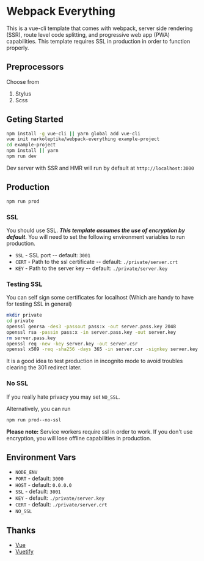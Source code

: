 # Webpack Everything
This is a vue-cli template that comes with webpack, server side rendering (SSR), route level code splitting, and progressive web app (PWA) capabilities. This template requires SSL in production in order to function properly.

## Preprocessors
Choose from
1. Stylus
2. Scss

## Geting Started
```bash
npm install -g vue-cli || yarn global add vue-cli
vue init narkoleptika/webpack-everything example-project
cd example-project
npm install || yarn
npm run dev
```
Dev server with SSR and HMR will run by default at `http://localhost:3000`

## Production
```bash
npm run prod
```

### SSL
You should use SSL. ___This template assumes the use of encryption by default___. You will need to set the following environment variables to run production.
* `SSL` - SSL port -- default: `3001`
* `CERT` - Path to the ssl certificate -- default: `./private/server.crt`
* `KEY` - Path to the server key -- default: `./private/server.key`

### Testing SSL
You can self sign some certificates for localhost (Which are handy to have for testing SSL in general)
```bash
mkdir private
cd private
openssl genrsa -des3 -passout pass:x -out server.pass.key 2048
openssl rsa -passin pass:x -in server.pass.key -out server.key
rm server.pass.key
openssl req -new -key server.key -out server.csr
openssl x509 -req -sha256 -days 365 -in server.csr -signkey server.key -out server.crt
```

It is a good idea to test production in incognito mode to avoid troubles clearing the 301 redirect later.

### No SSL
If you really hate privacy you may set `NO_SSL`.

Alternatively, you can run
```bash
npm run prod--no-ssl
```

__Please note:__ Service workers require ssl in order to work. If you don't use encryption, you will lose offline capabilities in production.

## Environment Vars
* `NODE_ENV`
* `PORT` - default: `3000`
* `HOST` - default: `0.0.0.0`
* `SSL` - default: `3001`
* `KEY` - default: `./private/server.key`
* `CERT` - default: `./private/server.crt`
* `NO_SSL`

## Thanks
* [Vue](https://vuejs.org/)
* [Vuetify](https://vuetifyjs.com/)
